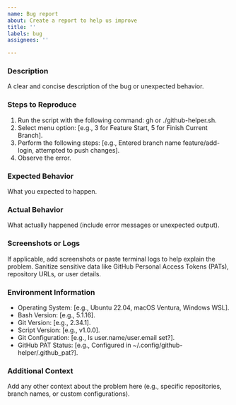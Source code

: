 ```yaml
---
name: Bug report
about: Create a report to help us improve
title: ''
labels: bug
assignees: ''

---
```


### Description
A clear and concise description of the bug or unexpected behavior.

### Steps to Reproduce
1. Run the script with the following command: gh or ./github-helper.sh.
2. Select menu option: [e.g., 3 for Feature Start, 5 for Finish Current Branch].
3. Perform the following steps: [e.g., Entered branch name feature/add-login, attempted to push changes].
4. Observe the error.

### Expected Behavior
What you expected to happen.

### Actual Behavior
What actually happened (include error messages or unexpected output).

### Screenshots or Logs
If applicable, add screenshots or paste terminal logs to help explain the problem. Sanitize sensitive data like GitHub Personal Access Tokens (PATs), repository URLs, or user details.

### Environment Information
- Operating System: [e.g., Ubuntu 22.04, macOS Ventura, Windows WSL].
- Bash Version: [e.g., 5.1.16].
- Git Version: [e.g., 2.34.1].
- Script Version: [e.g., v1.0.0].
- Git Configuration: [e.g., Is user.name/user.email set?].
- GitHub PAT Status: [e.g., Configured in ~/.config/github-helper/.github_pat?].

### Additional Context
Add any other context about the problem here (e.g., specific repositories, branch names, or custom configurations).
